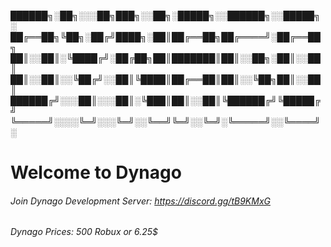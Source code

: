 
██████╗░██╗░░░██╗███╗░░██╗░█████╗░░██████╗░░█████╗░
██╔══██╗╚██╗░██╔╝████╗░██║██╔══██╗██╔════╝░██╔══██╗
██║░░██║░╚████╔╝░██╔██╗██║███████║██║░░██╗░██║░░██║
██║░░██║░░╚██╔╝░░██║╚████║██╔══██║██║░░╚██╗██║░░██║
██████╔╝░░░██║░░░██║░╚███║██║░░██║╚██████╔╝╚█████╔╝
╚═════╝░░░░╚═╝░░░╚═╝░░╚══╝╚═╝░░╚═╝░╚═════╝░░╚════╝░

# Welcome to Dynago

###### Join Dynago Development Server: https://discord.gg/tB9KMxG

###### Dynago Prices: 500 Robux or 6.25$
